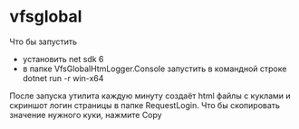 # vfsglobal

Что бы запустить
* установить net sdk 6
* в папке VfsGlobalHtmLogger.Console запустить в командной строке dotnet run -r win-x64

После запуска утилита каждую минуту создаёт html файлы с куклами и скриншот логин страницы в папке RequestLogin.
Что бы скопировать значение нужного куки, нажмите Copy

